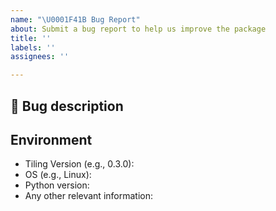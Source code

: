 ```yaml
---
name: "\U0001F41B Bug Report"
about: Submit a bug report to help us improve the package
title: ''
labels: ''
assignees: ''

---
```


## 🐛 Bug description

<!-- A clear and concise description of what the bug is. -->
<!-- Please, add steps on how to reproduce it. -->
<!-- If you have a code sample, error messages, stack traces, please provide it here as well -->
<!-- A clear and concise description of what you expected to happen. -->

## Environment

 - Tiling Version (e.g., 0.3.0):
 - OS (e.g., Linux):
 - Python version:
 - Any other relevant information:
